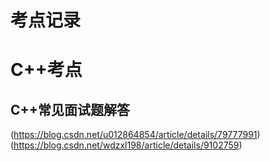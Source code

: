 考点记录
====

# C++考点
## C++常见面试题解答  
(https://blog.csdn.net/u012864854/article/details/79777991)  
(https://blog.csdn.net/wdzxl198/article/details/9102759)

